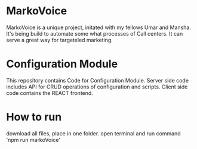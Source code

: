 # MarkoVoice
MarkoVoice is a unique project, initated with my fellows Umar and Mansha. It's being build to automate some what processes of Call centers. It can serve a great way for targeteled marketing.

# Configuration Module
This repository contains Code for Configuration Module. Server side code includes API for CRUD operations of configuration and scripts. Client side code contains the REACT frontend.

# How to run
download all files, place in one folder. open terminal and run command 'npm run markoVoice'
